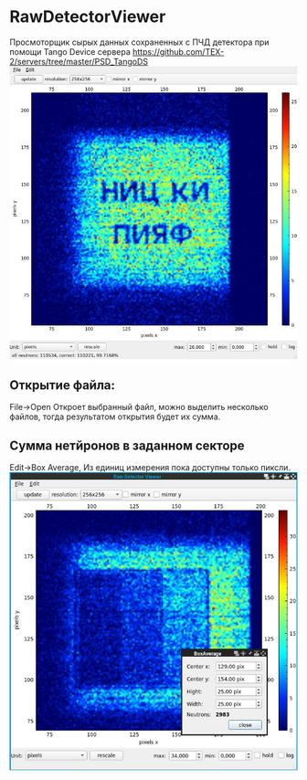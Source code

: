 # RawDetectorViewer
Просмоторщик сырых данных сохраненных с ПЧД детектора при помощи Tango Device сервера https://github.com/TEX-2/servers/tree/master/PSD_TangoDS 
![screenshot](https://github.com/tre3k/RawDetectorViewer/blob/master/screen.jpg)

## Открытие файла:
File->Open Откроет выбранный файл, можно выделить несколько файлов, тогда результатом открытия будет их сумма.

## Сумма нетйронов в заданном секторе
Edit->Box Average, Из единиц измерения пока доступны только пиксли.
![sector](https://github.com/tre3k/RawDetectorViewer/blob/master/sector.jpg)
